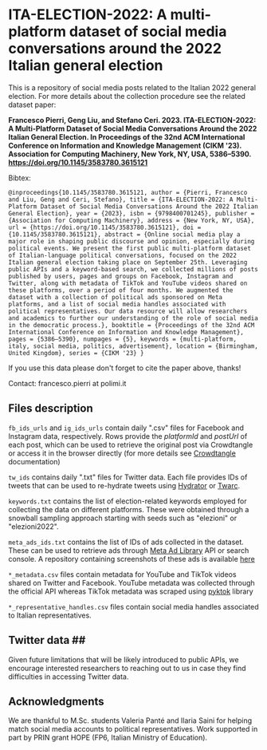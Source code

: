 # ITA-ELECTION-2022: A multi-platform dataset of social media conversations around the 2022 Italian general election
This is a repository of social media posts related to the Italian 2022 general election. For more details about the collection procedure see the related dataset paper:

<b> Francesco Pierri, Geng Liu, and Stefano Ceri. 2023. ITA-ELECTION-2022: A Multi-Platform Dataset of Social Media Conversations Around the 2022 Italian General Election. In Proceedings of the 32nd ACM International Conference on Information and Knowledge Management (CIKM '23). Association for Computing Machinery, New York, NY, USA, 5386–5390. https://doi.org/10.1145/3583780.3615121 </b> <br> 

Bibtex:

```
@inproceedings{10.1145/3583780.3615121, author = {Pierri, Francesco and Liu, Geng and Ceri, Stefano}, title = {ITA-ELECTION-2022: A Multi-Platform Dataset of Social Media Conversations Around the 2022 Italian General Election}, year = {2023}, isbn = {9798400701245}, publisher = {Association for Computing Machinery}, address = {New York, NY, USA}, url = {https://doi.org/10.1145/3583780.3615121}, doi = {10.1145/3583780.3615121}, abstract = {Online social media play a major role in shaping public discourse and opinion, especially during political events. We present the first public multi-platform dataset of Italian-language political conversations, focused on the 2022 Italian general election taking place on September 25th. Leveraging public APIs and a keyword-based search, we collected millions of posts published by users, pages and groups on Facebook, Instagram and Twitter, along with metadata of TikTok and YouTube videos shared on these platforms, over a period of four months. We augmented the dataset with a collection of political ads sponsored on Meta platforms, and a list of social media handles associated with political representatives. Our data resource will allow researchers and academics to further our understanding of the role of social media in the democratic process.}, booktitle = {Proceedings of the 32nd ACM International Conference on Information and Knowledge Management}, pages = {5386–5390}, numpages = {5}, keywords = {multi-platform, italy, social media, politics, advertisement}, location = {Birmingham, United Kingdom}, series = {CIKM '23} }
```

If you use this data please don't forget to cite the paper above, thanks! <br>

Contact: francesco.pierri at polimi.it

## Files description

`fb_ids_urls` and `ig_ids_urls` contain daily ".csv" files for Facebook and Instagram data, respectively. Rows provide the <i>platformId</i> and <i>postUrl</i> of each post, which can be used to retrieve the original post via Crowdtangle or access it in the browser directly (for more details see [Crowdtangle]([https://github.iu.edu/NaN-team/midterm2022/wiki](https://github.com/CrowdTangle/API/wiki)) documentation) <br>

`tw_ids` contains daily ".txt" files for Twitter data. Each file provides IDs of tweets that can be used to re-hydrate tweets using [Hydrator](https://github.com/DocNow/hydrator) or [Twarc](https://github.com/DocNow/twarc). <br>

`keywords.txt` contains the list of election-related keywords employed for collecting the data on different platforms. These were obtained through a snowball sampling approach starting with seeds such as "elezioni" or "elezioni2022". <br>

`meta_ads_ids.txt` contains the list of IDs of ads collected in the dataset. These can be used to retrieve ads through [Meta Ad Library](https://www.facebook.com/ads/library) API or search console. A repository containing screenshots of these ads is available [here](https://github.com/ruggsea/2022IT-election-ads) <br>

`*_metadata.csv` files contain metadata for YouTube and TikTok videos shared on Twitter and Facebook. YouTube metadata was collected through the official API whereas TikTok metadata was scraped using [pyktok](https://github.com/dfreelon/pyktok) library <br>

`*_representative_handles.csv` files contain social media handles associated to Italian representatives. <br>


## Twitter data ##
Given future limitations that will be likely introduced to public APIs, we encourage interested researchers to reaching out to us in case they find difficulties in accessing Twitter data.

## Acknowledgments
We are thankful to M.Sc. students Valeria Panté and Ilaria Saini for helping match social media accounts to political representatives. Work supported in part by PRIN grant HOPE (FP6, Italian Ministry of Education).
